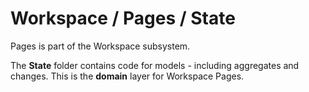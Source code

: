 # Workspace / Pages / State

Pages is part of the Workspace subsystem.
  
The **State** folder contains code for models - including aggregates and changes. This is the **domain** layer for Workspace Pages.
